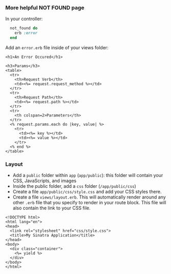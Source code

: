 ### More helpful NOT FOUND page

In your controller: 

```ruby
  not_found do
    erb :error
  end
```

Add an `error.erb` file inside of your views folder:

```erb
<h1>An Error Occured</h1>

<h3>Params</h3>
<table>
  <tr>
    <th>Request Verb</th>
    <td><%= request.request_method %></td>
  </tr>
  <tr>
    <th>Request Path</th>
    <td><%= request.path %></td>
  </tr>
  <tr>
    <th colspan=2>Parameters</th>
  </tr>
  <% request.params.each do |key, value| %>
    <tr>
      <td><%= key %></td>
      <td><%= value %></td>
    </tr>
  <% end %>
</table>
```


### Layout

* Add a `public` folder within `app` (`app/public`): this folder will contain your CSS, JavaScripts, and images
* Inside the public folder, add a `css` folder (`/app/public/css`)
* Create a file `app/public/css/style.css` and add your CSS styles there. 
* Create a file `views/layout.erb`. This will automatically render around any other `.erb` file that you specify to render in your route block. This file will also contain the link to your CSS file. 

```erb
<!DOCTYPE html>
<html lang="en">
<head>
  <link rel="stylesheet" href="css/style.css">
  <title>My Sinatra Application</title>
</head>
<body>
  <div class="container">
    <%= yield %>
  </div>
</body>
</html>
```